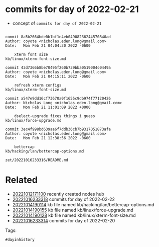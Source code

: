 # commits for day of 2022-02-21

- concept of `commits for day of 2022-02-21`

```

commit 8a5b2664bde0b1bf1e4eb04908236244570840ad
Author: coyote <nicholas.eden.long@gmail.com>
Date:   Mon Feb 21 04:04:30 2022 -0600

    xterm font size
kb/linux/xterm-font-size.md

commit 43d7366b8be70495f260b739bba0519004c0449a
Author: coyote <nicholas.eden.long@gmail.com>
Date:   Mon Feb 21 04:15:11 2022 -0600

    refresh xterm configs
kb/linux/xterm-font-size.md

commit a547e9dd16cf73670a0f1655c9db974f77120426
Author: Nicholas Long <nicholas.eden.long@gmail.com>
Date:   Mon Feb 21 11:01:09 2022 +0000

    dselect-upgrade fixes things i guess
kb/linux/force-upgrade.md

commit 3ec4f998bd639aa6f7ddb36cb7b9317051873afa
Author: coyote <nicholas.eden.long@gmail.com>
Date:   Mon Feb 21 12:38:56 2022 -0600

    bettercap
kb/hacking/lan/bettercap-options.md
```

` zet/20221016233316/README.md `

# Related

- [20221012171100](/zet/20221012171100/README.md) recently created nodes hub
- [20221016233318](/zet/20221016233318/README.md) commits for day of 2022-02-22
- [20221014190114](/zet/20221014190114/README.md) kb file named kb/hacking/lan/bettercap-options.md
- [20221014190155](/zet/20221014190155/README.md) kb file named kb/linux/force-upgrade.md
- [20221014190128](/zet/20221014190128/README.md) kb file named kb/linux/xterm-font-size.md
- [20221016233314](/zet/20221016233314/README.md) commits for day of 2022-02-20

Tags:

    #dayinhistory
